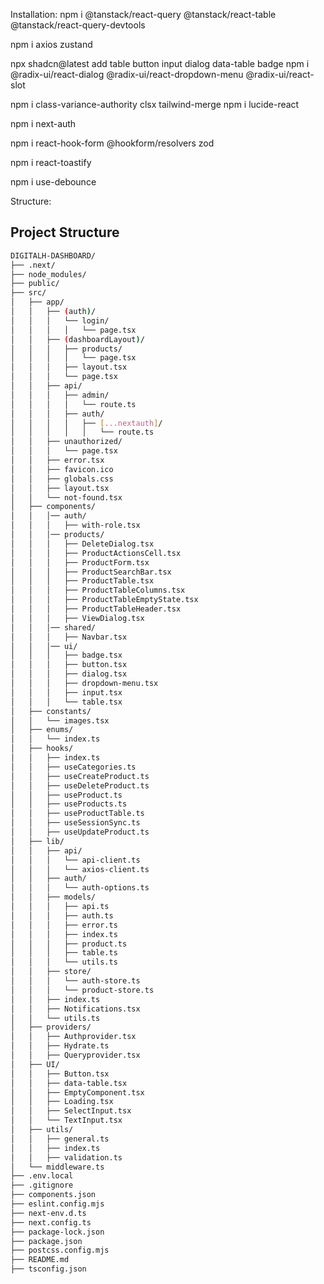 
Installation:
npm i @tanstack/react-query @tanstack/react-table @tanstack/react-query-devtools

npm i axios zustand 

npx shadcn@latest add table button input dialog data-table badge
npm i @radix-ui/react-dialog @radix-ui/react-dropdown-menu @radix-ui/react-slot

npm i class-variance-authority clsx tailwind-merge 
npm i lucide-react

npm i next-auth

npm i react-hook-form @hookform/resolvers zod

npm i react-toastify

npm i use-debounce


Structure:
## Project Structure

```bash
DIGITALH-DASHBOARD/
├── .next/
├── node_modules/
├── public/
├── src/
│   ├── app/
│   │   ├── (auth)/
│   │   │   └── login/
│   │   │   │   └── page.tsx
│   │   ├── (dashboardLayout)/
│   │   │   ├── products/
│   │   │   │   └── page.tsx
│   │   │   ├── layout.tsx
│   │   │   └── page.tsx
│   │   ├── api/
│   │   │   ├── admin/
│   │   │   │   └── route.ts
│   │   │   ├── auth/
│   │   │   │   ├── [...nextauth]/
│   │   │   │   │   └── route.ts
│   │   ├── unauthorized/
│   │   │   └── page.tsx
│   │   ├── error.tsx
│   │   ├── favicon.ico
│   │   ├── globals.css
│   │   ├── layout.tsx
│   │   └── not-found.tsx
│   ├── components/
│   │   │── auth/
│   │   │   ├── with-role.tsx
│   │   │── products/
│   │   │   ├── DeleteDialog.tsx
│   │   │   ├── ProductActionsCell.tsx
│   │   │   ├── ProductForm.tsx
│   │   │   ├── ProductSearchBar.tsx
│   │   │   ├── ProductTable.tsx
│   │   │   ├── ProductTableColumns.tsx
│   │   │   ├── ProductTableEmptyState.tsx
│   │   │   ├── ProductTableHeader.tsx
│   │   │   ├── ViewDialog.tsx
│   │   │── shared/
│   │   │   ├── Navbar.tsx
│   │   │── ui/
│   │   │   ├── badge.tsx
│   │   │   ├── button.tsx
│   │   │   ├── dialog.tsx
│   │   │   ├── dropdown-menu.tsx
│   │   │   ├── input.tsx
│   │   │   └── table.tsx
│   ├── constants/
│   │   └── images.tsx
│   ├── enums/
│   │   └── index.ts
│   ├── hooks/
│   │   ├── index.ts
│   │   ├── useCategories.ts
│   │   ├── useCreateProduct.ts
│   │   ├── useDeleteProduct.ts
│   │   ├── useProduct.ts
│   │   ├── useProducts.ts
│   │   ├── useProductTable.ts
│   │   ├── useSessionSync.ts
│   │   ├── useUpdateProduct.ts
│   ├── lib/
│   │   ├── api/
│   │   │   └── api-client.ts
│   │   │   └── axios-client.ts
│   │   ├── auth/
│   │   │   └── auth-options.ts
│   │   ├── models/
│   │   │   ├── api.ts
│   │   │   ├── auth.ts
│   │   │   ├── error.ts
│   │   │   ├── index.ts
│   │   │   ├── product.ts
│   │   │   ├── table.ts
│   │   │   └── utils.ts
│   │   ├── store/
│   │   │   └── auth-store.ts
│   │   │   └── product-store.ts
│   │   ├── index.ts
│   │   ├── Notifications.tsx
│   │   └── utils.ts
│   ├── providers/
│   │   ├── Authprovider.tsx
│   │   ├── Hydrate.ts
│   │   ├── Queryprovider.tsx
│   ├── UI/
│   │   ├── Button.tsx
│   │   ├── data-table.tsx
│   │   ├── EmptyComponent.tsx
│   │   ├── Loading.tsx
│   │   ├── SelectInput.tsx
│   │   └── TextInput.tsx
│   ├── utils/
│   │   ├── general.ts
│   │   ├── index.ts
│   │   ├── validation.ts
│   └── middleware.ts
├── .env.local
├── .gitignore
├── components.json
├── eslint.config.mjs
├── next-env.d.ts
├── next.config.ts
├── package-lock.json
├── package.json
├── postcss.config.mjs
├── README.md
├── tsconfig.json
```
